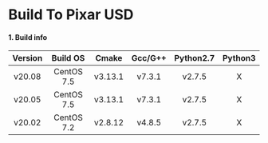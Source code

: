 # Build To Pixar USD 


#### 1. Build info
|      Version     |   Build OS  |   Cmake  |  Gcc/G++ | Python2.7 |  Python3  |
|:----------------:|:-----------:|:--------:|:--------:|:---------:|:---------:|
|      v20.08      | CentOS 7.5  | v3.13.1  |  v7.3.1  |  v2.7.5   | X |
|      v20.05      | CentOS 7.5  | v3.13.1  |  v7.3.1  |  v2.7.5   | X |
|      v20.02      | CentOS 7.2  | v2.8.12  |  v4.8.5  |  v2.7.5   | X |

